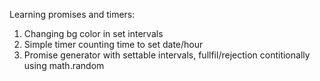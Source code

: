 Learning promises and timers:
1. Changing bg color in set intervals
2. Simple timer counting time to set date/hour
3. Promise generator with settable intervals, fullfil/rejection contitionally using math.random
